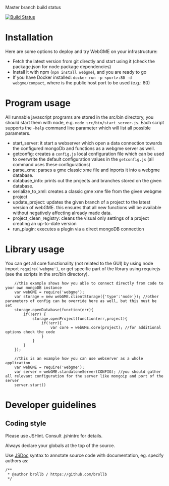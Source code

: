 Master branch build status

[![Build Status](https://travis-ci.org/webgme/webgme.svg?branch=master)](https://travis-ci.org/webgme/webgme)

# Installation

Here are some options to deploy and try WebGME on your infrastructure:

* Fetch the latest version from git directly and start using it (check the package.json for node package dependencies)
* Install it with npm (`npm install webgme`), and you are ready to go
* If you have Docker installed: `docker run -p <port>:80 -d webgme/compact`, where <port> is the public host port to be used (e.g.: 80)

# Program usage

All runnable javascript programs are stored in the src/bin directory, you should start them with node, e.g. `node src/bin/start_server.js`.
Each script supports the `-help` command line parameter which will list all possible parameters.

* start_server: it start a webserver which open a data connection towards the configured mongoDb and functions as a webgme server as well.
* getconfig: creates a `config.js` local configuration file which can be used to overwrite the default configuration values in the `getconfig.js` (all command uses these configurations)  
* parse_xme: parses a gme classic xme file and inports it into a webgme database.
* database_info: prints out the projects and branches stored on the given database.
* serialize_to_xml: creates a classic gme xme file from the given webgme project
* update_project: updates the given branch of a project to the latest version of webGME. this ensures that all new functions will be available without negatively affecting already made data.
* project_clean_registry: cleans the visual only settings of a project creating an up-to-date version
* run_plugin: executes a plugin via a direct mongoDB connection

# Library usage

You can get all core functionality (not related to the GUI) by using node import `require('webgme')`, or get specific part of the library 
using requirejs (see the scripts in the src/bin directory). 

```
    //this example shows how you able to connect directly from code to your own mongoDB instance
	var webGME = require('webgme');
	var storage = new webGME.clientStorage({'type':'node'}); //other parameters of config can be override here as well, but this must be set
	storage.openDatabase(function(err){
		if(!err) {
		    storage.openProject(function(err,project){
		        if(!err){
		            var core = webGME.core(project); //for additional options check the code
		        }
		    }
		}
	});
```
```
    //this is an example how you can use webserver as a whole application
    var webGME = require('webgme');
    var server = webGME.standaloneServer(CONFIG); //you should gather all relevant configuration for the server like mongoip and port of the server
    server.start()
```

# Developer guidelines

## Coding style

Please use JSHint. Consult .jshintrc for details.

Always declare your globals at the top of the source.

Use [JSDoc](http://en.wikipedia.org/wiki/JSDoc) syntax to annotate source code with documentation, eg. specify authors as:
```
/**
 * @author brollb / https://github.com/brollb
 */
```

